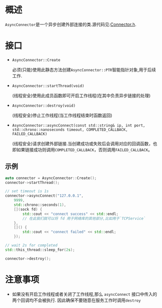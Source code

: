 # 概述
`AsyncConnector`是一个异步创建外部连接的类.源代码见:[Connector.h](https://github.com/IronsDu/brynet/blob/master/src/brynet/net/Connector.h).

# 接口

- `AsyncConnector::Create`
    

    必须(只能)使用此静态方法创建`AsyncConnector::PTR`智能指针对象,用于后续工作.

- `AsyncConnector::startThread(void)`
    
    (线程安全)使用此成员函数即可开启工作线程(在其中负责异步链接的处理)

- `AsyncConnector::destroy(void)`
    
    (线程安全)停止工作线程(当工作线程结束时函数返回)

- `AsyncConnector::asyncConnect(const std::string& ip, int port, std::chrono::nanoseconds timeout, COMPLETED_CALLBACK, FAILED_CALLBACK)`
    
    (线程安全)请求创建外部链接.当创建成功或失败后会调用对应的回调函数，也即如果链接成功则调用`COMPLETED_CALLBACK`，否则调用`FAILED_CALLBACK`。

## 示例
```C++
auto connector = AsyncConnector::Create();
connector->startThread();

// set timeout is 1s
connector->asyncConnect("127.0.0.1", 
    9999, 
    std::chrono::seconds(1),
    [](sock fd) {
        std::cout << "connect success" << std::endl;
        // 在此我们就可以将 fd 用于网络库的其他部分,比如用于`TCPService`
    },
    []() {
        std::cout << "connect failed" << std::endl;
    });

// wait 2s for completed
std::this_thread::sleep_for(2s);

connector->destroy();
```

# 注意事项
- 如果没有开启工作线程或者关闭了工作线程,那么 `asyncConnect` 接口中传入的两个回调均不会被执行.
  因此确保不要随意在服务工作时调用`destroy`
